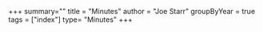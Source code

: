 +++
summary=""
title = "Minutes"
author = "Joe Starr"
groupByYear = true
tags = ["index"]
type= "Minutes"
+++
